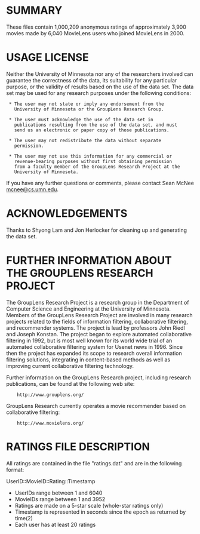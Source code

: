 SUMMARY
================================================================================

These files contain 1,000,209 anonymous ratings of approximately 3,900 movies
made by 6,040 MovieLens users who joined MovieLens in 2000.

USAGE LICENSE
================================================================================

Neither the University of Minnesota nor any of the researchers
involved can guarantee the correctness of the data, its suitability
for any particular purpose, or the validity of results based on the
use of the data set.  The data set may be used for any research
purposes under the following conditions:

     * The user may not state or imply any endorsement from the
       University of Minnesota or the GroupLens Research Group.

     * The user must acknowledge the use of the data set in
       publications resulting from the use of the data set, and must
       send us an electronic or paper copy of those publications.

     * The user may not redistribute the data without separate
       permission.

     * The user may not use this information for any commercial or
       revenue-bearing purposes without first obtaining permission
       from a faculty member of the GroupLens Research Project at the
       University of Minnesota.

If you have any further questions or comments, please contact Sean McNee
<mcnee@cs.umn.edu>.

ACKNOWLEDGEMENTS
================================================================================

Thanks to Shyong Lam and Jon Herlocker for cleaning up and generating the data
set.

FURTHER INFORMATION ABOUT THE GROUPLENS RESEARCH PROJECT
================================================================================

The GroupLens Research Project is a research group in the Department of
Computer Science and Engineering at the University of Minnesota. Members of
the GroupLens Research Project are involved in many research projects related
to the fields of information filtering, collaborative filtering, and
recommender systems. The project is lead by professors John Riedl and Joseph
Konstan. The project began to explore automated collaborative filtering in
1992, but is most well known for its world wide trial of an automated
collaborative filtering system for Usenet news in 1996. Since then the project
has expanded its scope to research overall information filtering solutions,
integrating in content-based methods as well as improving current collaborative
filtering technology.

Further information on the GroupLens Research project, including research
publications, can be found at the following web site:

        http://www.grouplens.org/

GroupLens Research currently operates a movie recommender based on
collaborative filtering:

        http://www.movielens.org/

RATINGS FILE DESCRIPTION
================================================================================

All ratings are contained in the file "ratings.dat" and are in the
following format:

UserID::MovieID::Rating::Timestamp

- UserIDs range between 1 and 6040
- MovieIDs range between 1 and 3952
- Ratings are made on a 5-star scale (whole-star ratings only)
- Timestamp is represented in seconds since the epoch as returned by time(2)
- Each user has at least 20 ratings
